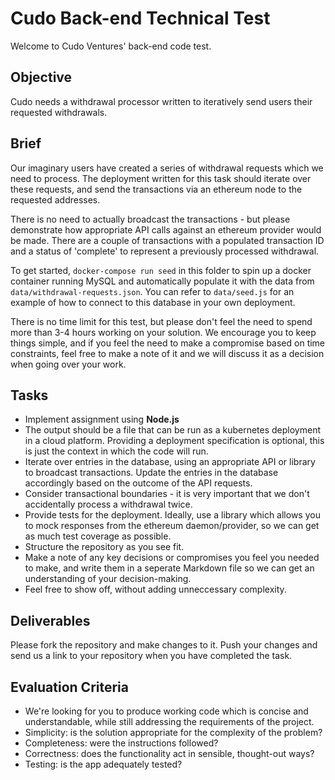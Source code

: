 # Cudo Back-end Technical Test

Welcome to Cudo Ventures' back-end code test.

## Objective

Cudo needs a withdrawal processor written to iteratively send users their requested withdrawals.

## Brief

Our imaginary users have created a series of withdrawal requests which we need to process. The deployment written for this task should iterate over these requests, and send the transactions via an ethereum node to the requested addresses.

There is no need to actually broadcast the transactions - but please demonstrate how appropriate API calls against an ethereum provider would be made. There are a couple of transactions with a populated transaction ID and a status of 'complete' to represent a previously processed withdrawal.

To get started, `docker-compose run seed` in this folder to spin up a docker container running MySQL and automatically populate it with the data from `data/withdrawal-requests.json`. You can refer to `data/seed.js` for an example of how to connect to this database in your own deployment.

There is no time limit for this test, but please don't feel the need to spend more than 3-4 hours working on your solution. We encourage you to keep things simple, and if you feel the need to make a compromise based on time constraints, feel free to make a note of it and we will discuss it as a decision when going over your work.

## Tasks

- Implement assignment using **Node.js**
- The output should be a file that can be run as a kubernetes deployment in a cloud platform. Providing a deployment specification is optional, this is just the context in which the code will run.
- Iterate over entries in the database, using an appropriate API or library to broadcast transactions. Update the entries in the database accordingly based on the outcome of the API requests.
- Consider transactional boundaries - it is very important that we don't accidentally process a withdrawal twice.
- Provide tests for the deployment. Ideally, use a library which allows you to mock responses from the ethereum daemon/provider, so we can get as much test coverage as possible.
- Structure the repository as you see fit.
- Make a note of any key decisions or compromises you feel you needed to make, and write them in a seperate Markdown file so we can get an understanding of your decision-making.
- Feel free to show off, without adding unneccessary complexity.

## Deliverables

Please fork the repository and make changes to it. Push your changes and send us a link to your repository when you have completed the task.

## Evaluation Criteria

- We're looking for you to produce working code which is concise and understandable, while still addressing the requirements of the project.
- Simplicity: is the solution appropriate for the complexity of the problem?
- Completeness: were the instructions followed?
- Correctness: does the functionality act in sensible, thought-out ways?
- Testing: is the app adequately tested?
